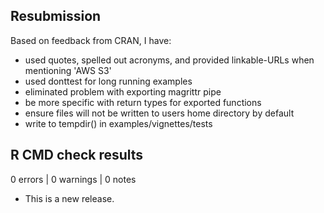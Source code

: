 ## Resubmission

Based on feedback from CRAN, I have:

- used quotes, spelled out acronyms, and provided linkable-URLs when mentioning 'AWS S3'
- used donttest for long running examples
- eliminated problem with exporting magrittr pipe
- be more specific with return types for exported functions
- ensure files will not be written to users home directory by default
- write to tempdir() in examples/vignettes/tests

## R CMD check results

0 errors | 0 warnings | 0 notes

* This is a new release.
